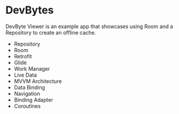# DevBytes

DevByte Viewer is an example app that showcases using Room and a Repository to create an offline cache.
* Repository
* Room
* Retrofit
* Glide
* Work Manager
* Live Data
* MVVM Architecture
* Data Binding
* Navigation
* Binding Adapter
* Coroutines
